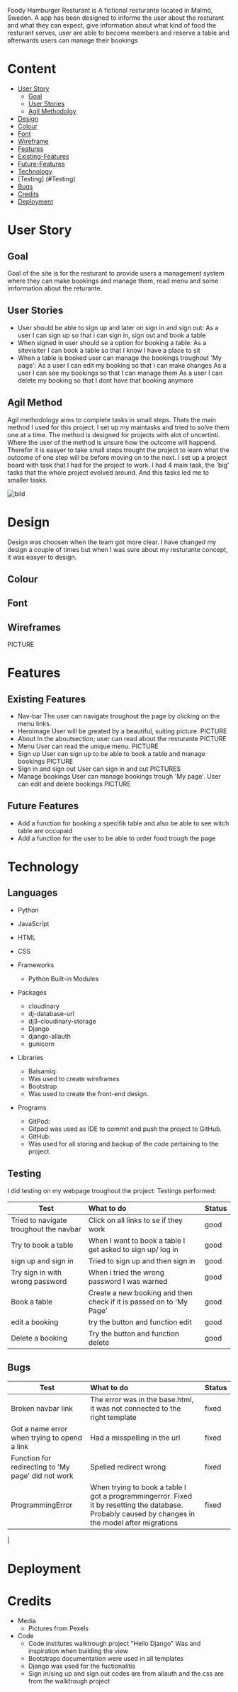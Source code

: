 Foody Hamburger Resturant is A fictional resturante located in Malmö, Sweden. A app has been designed to informe the user about the resturant and what they can expect, give information about what kind of food the resturant serves, user are able to become members and reserve a table and afterwards users can manage their bookings

# Content
* [User Story](#User-Story)
  * [Goal](#Goal)
  * [User Stories](#User-Stories)
  * [Agil Methodolgy](#Agile-Method)
* [Design](#Design)
 * [Colour](#Colour)
 * [Font](#Font)
 * [Wireframe](#Wireframe)
* [Features](#Features)
 * [Existing-Features](#Existing-Features)
 * [Future-Features](#Future-Features)
* [Technology](#Technology)
 * [Testing] (#Testing)
 * [Bugs](#Bugs)
* [Credits](#Credits)
* [Deployment](#Deployment)


# User Story
## Goal
Goal of the site is for the resturant to provide users a management system where they can make bookings and manage them, read menu and some imformation about the returante.

## User Stories
* User should be able to sign up and later on sign in and sign out: 
As a user I can sign up so that i can sign in, sign out and book a table
* When signed in user should se a option for booking a table: 
As a sitevisiter I can book a table so that I know I have a place to sit
* When a table is booked user can manage the bookings troughout 'My page': 
As a user I can edit my booking so that I can make changes
As a user I can see my bookings so that I can manage them
As a user I can delete my booking so that I dont have that booking anymore



## Agil Method
Agil methodology aims to complete tasks in small steps. Thats the main method I used for this project. I set up my maintasks and tried to solve them one at a time. The method is designed for projects with alot of uncertinti. Where the user of the method is unsure how the outcome will happend. Therefor it is easyer to take small steps trought the project to learn what the outcome of one step will be before moving on to the next. I set up a project board with task that I had for the project to work. I had 4 main task, the 'big' tasks that the whole project evolved around. And this tasks led me to smaller tasks.

![bild](readme.images/issues.jpg)

# Design

Design was choosen when the team got more clear. I have changed my design a couple of times but when I was sure about my resturante concept, it was easyer to design.

## Colour

## Font

## Wireframes
PICTURE

# Features
## Existing Features
* Nav-bar
The user can navigate troughout the page by clicking on the menu links.
* Heroimage
User will be greated by a beautiful, suiting picture.
PICTURE
* About
In the aboutsection; user can read about the resturante
PICTURE
* Menu
User can read the unique menu.
PICTURE
* Sign up
User can sign up to be able to book a table and manage bookings
PICTURE
* Sign in and sign out
User can sign in and out
PICTURES
* Manage bookings
User can manage bookings trough 'My page'. User can edit and delete bookings
PICTURE

## Future Features

* Add a function for booking a specifik table and also be able to see witch table are occupaid
* Add a function for the user to be able to order food trough the page

# Technology

## Languages
* Python
* JavaScript
* HTML
* CSS

* Frameworks
  * Python Built-in Modules

* Packages

  * cloudinary
  * dj-database-url
  * dj3-cloudinary-storage
  * Django
  * django-allauth
  * gunicorn


* Libraries
  * Balsamiq:
  * Was used to create wireframes
  * Bootstrap
  * Was used to create the front-end design.

* Programs
  * GitPod:
  * Gitpod was used as IDE to commit and push the project to GitHub.
  * GitHub:
  * Was used for all storing and backup of the code pertaining to the project.

## Testing
I did testing on my webpage troughout the project: Testings performed:

|Test | What to do | Status |
|----|:---------|:-------|
|Tried to navigate troughout the navbar | Click on all links to se if they work | good |
|Try to book a table| When I want to book a table I get asked to sign up/ log in | good |
|sign up and sign in| Tried to sign up and then sign in| good |
|Try sign in with wrong password | When i tried the wrong password I was warned| good |
|Book a table| Create a new booking and then check if it is passed on to 'My Page' | good |
|edit a booking| try the button and function edit | good |
|Delete a booking | Try the button and function delete | good |

## Bugs
|Test | What to do | Status |
|----|:---------|:-------|
|Broken navbar link | The error was in the base.html, it was not connected to the right template| fixed |
|Got a name error when trying to opend a link| Had a misspelling in the url | fixed|
|Function for redirecting to 'My page' did not work| Spelled redirect wrong| fixed |
|ProgrammingError | When trying to book a table I got a programmingerror. Fixed it by resetting the database. Probably caused by changes in the model after migrations| fixed |
|

# Deployment

# Credits

* Media
  * Pictures from Pexels
* Code
  * Code institutes walktrough project "Hello Django" Was and inspiration when building the view
  * Bootstraps documentation were used in all templates
  * Django was used for the fuctionalitis 
  * Sign in/sing up and sign out codes are from allauth and the css are from the walktrough project










